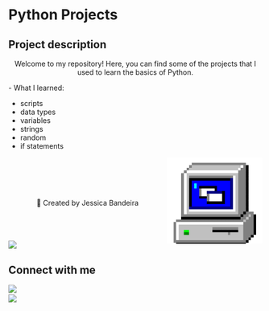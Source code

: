 # Python Projects

## Project description
<p align="center">Welcome to my repository! Here, you can find some of the projects that I used to learn the basics of Python.</p>
- What I learned:
<ul>
  <li>scripts</li>
  <li>data types</li>
  <li>variables</li>
  <li>strings</li>
  <li>random</li>
  <li>if statements</li>
</ul>
<img align="right" alt="PC GIF" src="https://github.com/TheDudeThatCode/TheDudeThatCode/blob/master/Assets/PC.gif" width="190" />
<br>
<br>
<br>
<br>
<p align="center">🚀 Created by Jessica Bandeira</p>
<br>
<br>
<br>
<img align="center" src="https://github.com/saadeghi/saadeghi/blob/master/dino.gif" />
<br>

## Connect with me 
<img src="https://github.com/TheDudeThatCode/TheDudeThatCode/blob/master/Assets/Handshake.gif" height="32px">
<div>
  <a href="https://www.linkedin.com/in/jessica-santosb/"><img src="https://img.shields.io/badge/LinkedIn-0077B5?style=for-the-badge&logo=linkedin&logoColor=white"></a>
</div>
